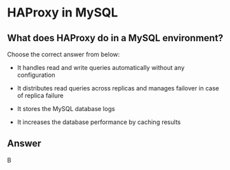 # HAProxy in MySQL

## What does HAProxy do in a MySQL environment?

Choose the correct answer from below:

- It handles read and write queries automatically without any configuration

- It distributes read queries across replicas and manages failover in case of replica failure

- It stores the MySQL database logs

- It increases the database performance by caching results

## Answer
B
